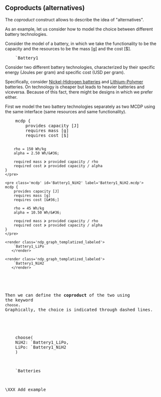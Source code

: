 ## Coproducts (alternatives)

The *coproduct* construct allows to describe the idea of
"alternatives".

 <!-- The name comes from [the category-theoretical concept
of coproduct][cat-coproduct].

[cat-coproduct]: https://en.wikipedia.org/wiki/Coproduct -->

As an example, let us consider how to model the choice
between different battery technologies.

Consider the model of a battery, in which we take
the functionality to be the <f>capacity</f>
and the resources to be the <r>mass&nbsp;[g]</r> and the <r>cost&nbsp;[&#36;]</r>.


<pre class='mcdp' id='Battery1' style='display:none'>
mcdp {
    provides capacity [J]
    requires mass [g]
    requires cost [&#36;]

    rho = 150 Wh/kg # specific energy
    alpha = 2.50 Wh/&#36; # specific cost

    required mass ≽ provided capacity / rho
    required cost ≽ provided capacity / alpha
}
</pre>

<pre class='ndp_graph_templatized_labeled'
    figure-id="fig:Battery1">
    `Battery1
</pre>


Consider two different battery technologies,
characterized by their specific energy (Joules per gram)
and specific cost (USD per gram).

Specifically, consider [Nickel-Hidrogen batteries][NiH2]
and [Lithium-Polymer][LiPo] batteries.
On technology is cheaper but leads to heavier batteries
and viceversa. Because of this fact, there might be designs
in which we prefer either.

[NiH2]: https://en.wikipedia.org/wiki/Nickel%E2%80%93hydrogen_battery
[Lipo]: https://en.wikipedia.org/wiki/Lithium_polymer_battery

First we model the two battery technologies separately
as two MCDP using the same interface (same resources and same functionality).

<col2>
    <pre class='mcdp' id='Battery1_LiPo' label='Battery_LiPo.mcdp'>
    mcdp {
        provides capacity [J]
        requires mass [g]
        requires cost [&#36;]

        rho = 150 Wh/kg
        alpha = 2.50 Wh/&#36;

        required mass ≽ provided capacity / rho
        required cost ≽ provided capacity / alpha
    }
    </pre>

    <pre class='mcdp' id='Battery1_NiH2' label='Battery1_NiH2.mcdp'>
    mcdp {
        provides capacity [J]
        requires mass [g]
        requires cost [&#36;]

        rho = 45 Wh/kg
        alpha = 10.50 Wh/&#36;

        required mass ≽ provided capacity / rho
        required cost ≽ provided capacity / alpha
    }
    </pre>

    <render class='ndp_graph_templatized_labeled'>
        `Battery1_LiPo
       </render>

    <render class='ndp_graph_templatized_labeled'>
        `Battery1_NiH2
       </render>
</col2>

Then we can define the **coproduct** of the two using
the keyword <code><span class="CoproductWithNamesChooseKeyword">choose</span></code>.
Graphically, the choice is indicated through dashed lines.

<col2 class="td-valign-top">
    <pre class='mcdp' id='Batteries' label='Batteries.mcdp'>
    choose(
    NiH2: `Battery1_LiPo,
    LiPo: `Battery1_NiH2
    )
    </pre>
    <render class='ndp_graph_enclosed'>`Batteries</render>
</col2>

\XXX Add example 
